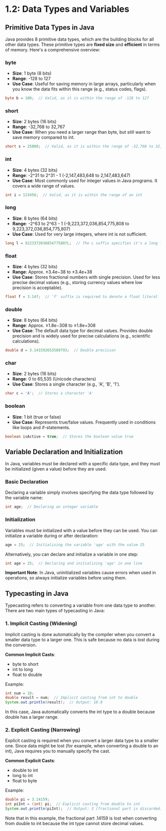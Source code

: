 # 1.2: Data Types and Variables

## Primitive Data Types in Java

Java provides 8 primitive data types, which are the building blocks for all other data types. These primitive types are **fixed size** and **efficient** in terms of memory. Here's a comprehensive overview:

### byte

-   **Size**: 1 byte (8 bits)
-   **Range**: -128 to 127
-   **Use Case**: Useful for saving memory in large arrays, particularly when you know the data fits within this range (e.g., status codes, flags).

```java
byte b = 100;  // Valid, as it is within the range of -128 to 127
```

### short

-   **Size**: 2 bytes (16 bits)
-   **Range**: -32,768 to 32,767
-   **Use Case**: When you need a larger range than byte, but still want to save memory compared to int.

```java
short s = 25000;  // Valid, as it is within the range of -32,768 to 32,767
```

### int

-   **Size**: 4 bytes (32 bits)
-   **Range**: -2^31 to 2^31 - 1 (-2,147,483,648 to 2,147,483,647)
-   **Use Case**: Most commonly used for integer values in Java programs. It covers a wide range of values.

```java
int i = 123456;  // Valid, as it is within the range of an int
```

### long

-   **Size**: 8 bytes (64 bits)
-   **Range**: -2^63 to 2^63 - 1 (-9,223,372,036,854,775,808 to 9,223,372,036,854,775,807)
-   **Use Case**: Used for very large integers, where int is not sufficient.

```java
long l = 9223372036854775807L;  // The L suffix specifies it's a long literal
```

### float

-   **Size**: 4 bytes (32 bits)
-   **Range**: Approx. ±3.4e−38 to ±3.4e+38
-   **Use Case**: Stores fractional numbers with single precision. Used for less precise decimal values (e.g., storing currency values where low precision is acceptable).

```java
float f = 3.14f;  // 'f' suffix is required to denote a float literal
```

### double

-   **Size**: 8 bytes (64 bits)
-   **Range**: Approx. ±1.8e−308 to ±1.8e+308
-   **Use Case**: The default data type for decimal values. Provides double precision and is widely used for precise calculations (e.g., scientific calculations).

```java
double d = 3.141592653589793;  // Double precision
```

### char

-   **Size**: 2 bytes (16 bits)
-   **Range**: 0 to 65,535 (Unicode characters)
-   **Use Case**: Stores a single character (e.g., 'A', 'B', '1').

```java
char c = 'A';  // Stores a character 'A'
```

### boolean

-   **Size**: 1 bit (true or false)
-   **Use Case**: Represents true/false values. Frequently used in conditions like loops and if-statements.

```java
boolean isActive = true;  // Stores the boolean value true
```

## Variable Declaration and Initialization

In Java, variables must be declared with a specific data type, and they must be initialized (given a value) before they are used.

### Basic Declaration

Declaring a variable simply involves specifying the data type followed by the variable name:

```java
int age;  // Declaring an integer variable
```

### Initialization

Variables must be initialized with a value before they can be used. You can initialize a variable during or after declaration:

```java
age = 25;  // Initializing the variable 'age' with the value 25
```

Alternatively, you can declare and initialize a variable in one step:

```java
int age = 25;  // Declaring and initializing 'age' in one line
```

**Important Note**: In Java, uninitialized variables cause errors when used in operations, so always initialize variables before using them.

## Typecasting in Java

Typecasting refers to converting a variable from one data type to another. There are two main types of typecasting in Java:

### 1. Implicit Casting (Widening)

Implicit casting is done automatically by the compiler when you convert a smaller data type to a larger one. This is safe because no data is lost during the conversion.

**Common Implicit Casts**:

-   byte to short
-   int to long
-   float to double

Example:

```java
int num = 10;
double result = num;  // Implicit casting from int to double
System.out.println(result);  // Output: 10.0
```

In this case, Java automatically converts the int type to a double because double has a larger range.

### 2. Explicit Casting (Narrowing)

Explicit casting is required when you convert a larger data type to a smaller one. Since data might be lost (for example, when converting a double to an int), Java requires you to manually specify the cast.

**Common Explicit Casts**:

-   double to int
-   long to int
-   float to byte

Example:

```java
double pi = 3.14159;
int piInt = (int) pi;  // Explicit casting from double to int
System.out.println(piInt);  // Output: 3 (fractional part is discarded)
```

Note that in this example, the fractional part .14159 is lost when converting from double to int because the int type cannot store decimal values.
